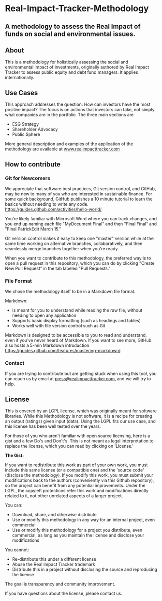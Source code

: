 # Real-Impact-Tracker-Methodology
A methodology to assess the Real Impact of funds on social and environmental issues. 
---

## About
This is a methodology for holistically assessing the social and environmental impact of investments, originally authored by Real Impact Tracker to assess public equity and debt fund managers. It applies internationally. 

## Use Cases
This approach addresses the question: How can investors have the most positive impact? The focus is on actions that investors can take, not simply what companies are in the portfolio. The three main sections are 
  - ESG Strategy
  - Shareholder Advocacy
  - Public Sphere

More general description and examples of the application of the methodology are available at www.realimpacttracker.com 

## How to contribute

### Git for Newcomers
We appreciate that software best practices, Git version control, and GitHub, may be new to many of you who are interested in sustainable finance. For some quick background, GitHub publishes a 10 minute tutorial to learn the basics without needing to write any code. https://guides.github.com/activities/hello-world/

You're likely familiar with Microsoft Word where you can track changes, and you end up naming each file "MyDocument Final" and then "Final Final" and "Final PatrickEdit March 15." 

Git version control makes it easy to keep one "master" version while at the same time working on alternative branches, collaboratively, and then seamlessly merge branches together when you're ready. 

When you want to contribute to this methodology, the preferred way is to open a pull request in this repository, which you can do by clicking "Create New Pull Request" in the tab labeled "Pull Requests." 

### File Format

We chose the methodology itself to be in a Markdown file format. 

Markdown: 
- Is meant for you to understand while reading the raw file, without needing to open any application 
- Supports basic display formatting (such as headings and tables)
- Works well with file version control such as Git

Markdown is designed to be accessible to you to read and understand, even if you've never heard of Markdown. If you want to see more, GitHub also hosts a 5-min Markdown introduction https://guides.github.com/features/mastering-markdown/. 

### Contact
If you are trying to contribute but are getting stuck when using this tool, you can reach us by email at press@realimpacttracker.com, and we will try to help. 

## License
This is covered by an LGPL license, which was originally meant for software libraries. While this Methodology is not software, it is a recipe for creating an output (ratings) given input (data). Using the LGPL fits our use case, and this license has been well tested over the years. 

For those of you who aren't familiar with open source licensing, here is a gist and a few Do's and Don't's. This is not meant as legal interpretation to replace the license, which you can read by clicking on 'License.'

__The Gist:__

If you want to redistribute this work as part of your own work, you must include this same license (or a compatible one) and the 'source code' (disclose the methodology). If you modify this work, you must submit your modifications back to the authors (conveniently via this Github repository), so the project can benefit from any potential improvements. Under the LGPL, the copyleft protections refer this work and modifications directly related to it, not other unrelated aspects of a larger project. 

You can:
- Download, share, and otherwise distribute
- Use or modify this methodology in any way for an internal project, even commercial
- Use or modify this methodology for a project you distribute, even commercial, as long as you maintain the license and disclose your modifications

You cannot:
- Re-distribute this under a different license
- Abuse the Real Impact Tracker trademark
- Distribute this in a project without disclosing the source and reproducing the license

The goal is transparency and community improvement. 

If you have questions about the license, please contact us.


